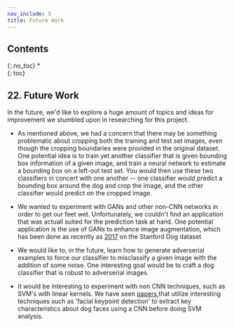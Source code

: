 ```yaml
---
nav_include: 5
title: Future Work
---
```


## Contents
{:.no_toc}
*  
{: toc}

## 22. Future Work

In the future, we'd like to explore a huge amount of topics and ideas for improvement we stumbled upon in researching for this project.  


*   As mentioned above, we had a concern that there may be something problematic about cropping both the training and test set images, even though the cropping boundaries were provided in the original dataset.  One potential idea is to train yet another classifier that is given bounding box information of a given image, and train a neural network to estimate a bounding box on a left-out test set.  You would then use these two classifiers in concert with one another -- one classifier would predict a bounding box around the dog and crop the image, and the other classifier would predict on the cropped image.  

*  We wanted to experiment with GANs and other non-CNN networks in order to get our feet wet.  Unfortunately, we couldn't find an application that was actuall suited for the prediction task at hand.  One potential application is the use of GANs to enhance image augmentation, which has been done as recently as [2017](https://arxiv.org/pdf/1801.06665.pdf) on the Stanford Dog dataset

* We would like to, in the future, learn how to generate adverserial examples to force our classifier to misclassify a given image with the addition of some noise.  One interesting goal would be to craft a dog classifier that is robust to adverserial images. 

* It would be interesting to experiment with non CNN techniques, such as SVM's with linear kernels.  We have seen [papers ](https://web.stanford.edu/class/cs231a/prev_projects_2016/output%20[1].pdf)that utilize interesting techniques such as 'facial keypoint detection' to extract key characteristics about dog faces using a CNN before doing SVM analysis. 

